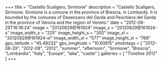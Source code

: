 +++
title = "Castello Scaligero, Sirmione"
description = "Castello Scaligero, Sirmione. Sirmione is a comune in the province of Brescia, in Lombardy. It is bounded by the comunes of Desenzano del Garda and Peschiera del Garda in the province of Verona and the region of Veneto."
date = "2012-08-29T16:19:24"
image = "20120829@161924"
image_s = "20120829@161924-s"
image_width_s = "225"
image_height_s = "300"
image_xl = "20120829@161924-xl"
image_width_xl = "577"
image_height_xl = "768"
gps_latitude = "45.49232"
gps_longitude = "10.60815"
phototags = [ "2012-08-29", "2012-08", "2012", "summer", "afternoon", "Sirmione", "Brescia", "Lombardia", "Italy", "Europe", "lake", "castle" ]
galleries = [ "Timeline 2012" ]
+++
